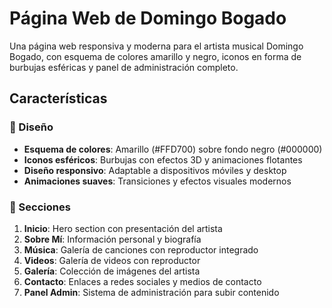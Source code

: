 # Página Web de Domingo Bogado

Una página web responsiva y moderna para el artista musical Domingo Bogado, con esquema de colores amarillo y negro, iconos en forma de burbujas esféricas y panel de administración completo.

## Características

### 🎨 Diseño
- **Esquema de colores**: Amarillo (#FFD700) sobre fondo negro (#000000)
- **Iconos esféricos**: Burbujas con efectos 3D y animaciones flotantes
- **Diseño responsivo**: Adaptable a dispositivos móviles y desktop
- **Animaciones suaves**: Transiciones y efectos visuales modernos

### 📱 Secciones
1. **Inicio**: Hero section con presentación del artista
2. **Sobre Mí**: Información personal y biografía
3. **Música**: Galería de canciones con reproductor integrado
4. **Videos**: Galería de videos con reproductor
5. **Galería**: Colección de imágenes del artista
6. **Contacto**: Enlaces a redes sociales y medios de contacto
7. **Panel Admin**: Sistema de administración para subir contenido
